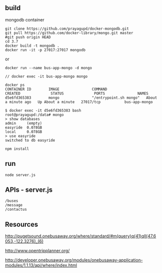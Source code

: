 build
--------------

mongodb container

```
git clone https://github.com/prayagupd/docker-mongodb.git
git pull https://github.com/docker-library/mongo.git master
#git push origin HEAD
cd 3.7
docker build -t mongodb .
docker run -it -p 27017:27017 mongodb
```

or 

```
docker run --name bus-app-mongo -d mongo

// docker exec -it bus-app-mongo mongo

docker ps
CONTAINER ID        IMAGE               COMMAND                  CREATED              STATUS              PORTS               NAMES
d5e6fd365383        mongo               "/entrypoint.sh mongo"   About a minute ago   Up About a minute   27017/tcp           bus-app-mongo

$ docker exec -it d5e6fd365383 bash
root@prayagupd:/data# mongo
> show databases
admin     (empty)
easyride  0.078GB
local     0.078GB
> use easyride
switched to db easyride

```

```
npm install
```


run 
----

```
node server.js
```

APIs - server.js
----------------

```
/buses
/message
/contactus
```

Resources
---------------

http://pugetsound.onebusaway.org/where/standard/#m(query)q(41)qll(47.6053,-122.3276)_(6)

http://www.opentripplanner.org/

http://developer.onebusaway.org/modules/onebusaway-application-modules/1.1.13/api/where/index.html

